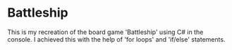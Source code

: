 # Battleship

This is my recreation of the board game 'Battleship' using C# in the console. I achieved this with the help of 'for loops' and 'if/else' statements.
